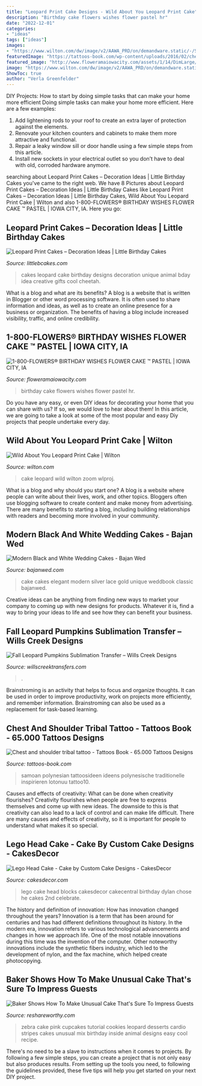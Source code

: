 ```yaml
---
title: "Leopard Print Cake Designs - Wild About You Leopard Print Cake"
description: "Birthday cake flowers wishes flower pastel hr"
date: "2022-12-01"
categories:
- "ideas"
tags: ["ideas"]
images:
- "https://www.wilton.com/dw/image/v2/AAWA_PRD/on/demandware.static/-/Sites-wilton-project-master/default/dw891e101f/images/project/WLPROJ-9415/Leopard_Cake_2.jpg?sw=1440&amp;sh=750&amp;sm=fit"
featuredImage: "https://tattoos-book.com/wp-content/uploads/2016/02/chest-and-shoulder-tribal-tattoo.jpg"
featured_image: "http://www.floweramaiowacity.com/assets/1/14/DimLarge/148666Lb_HR_fd_11_29_16.jpg?109419"
image: "https://www.wilton.com/dw/image/v2/AAWA_PRD/on/demandware.static/-/Sites-wilton-project-master/default/dw891e101f/images/project/WLPROJ-9415/Leopard_Cake_2.jpg?sw=1440&amp;sh=750&amp;sm=fit"
ShowToc: true
author: "Verla Greenfelder"
---
```



DIY Projects: How to start by doing simple tasks that can make your home more efficient
Doing simple tasks can make your home more efficient. Here are a few examples:
1. Add lightening rods to your roof to create an extra layer of protection against the elements.
2. Renovate your kitchen counters and cabinets to make them more attractive and functional.
3. Repair a leaky window sill or door handle using a few simple steps from this article. 
4. Install new sockets in your electrical outlet so you don’t have to deal with old, corroded hardware anymore.

	

		
searching about Leopard Print Cakes – Decoration Ideas | Little Birthday Cakes you've came to the right web. We have 8 Pictures about Leopard Print Cakes – Decoration Ideas | Little Birthday Cakes like Leopard Print Cakes – Decoration Ideas | Little Birthday Cakes, Wild About You Leopard Print Cake | Wilton and also 1-800-FLOWERS® BIRTHDAY WISHES FLOWER CAKE ™ PASTEL | IOWA CITY, IA. Here you go:
		
    
## Leopard Print Cakes – Decoration Ideas | Little Birthday Cakes

<img loading=lazy src="http://www.littlebcakes.com/wp-content/uploads/2014/02/Leopard-Print-Cake-Ideas-767x1024.jpg" onerror="this.onerror=null;this.src='https://tse2.mm.bing.net/th?id=OIP.JIJIzbMKTlB4tiGHmdJIBQHaJ4&amp;pid=15.1';" alt="Leopard Print Cakes – Decoration Ideas | Little Birthday Cakes">

_Source: littlebcakes.com_

>cakes leopard cake birthday designs decoration unique animal bday idea creative gifts cool cheetah. 

	

What is a blog and what are its benefits?
A blog is a website that is written in Blogger or other word processing software. It is often used to share information and ideas, as well as to create an online presence for a business or organization. The benefits of having a blog include increased visibility, traffic, and online credibility.

    
## 1-800-FLOWERS® BIRTHDAY WISHES FLOWER CAKE ™ PASTEL | IOWA CITY, IA

<img loading=lazy src="http://www.floweramaiowacity.com/assets/1/14/DimLarge/148666Lb_HR_fd_11_29_16.jpg?109419" onerror="this.onerror=null;this.src='https://tse4.mm.bing.net/th?id=OIP.JwZBXvanzbWy934k_46QogHaHa&amp;pid=15.1';" alt="1-800-FLOWERS® BIRTHDAY WISHES FLOWER CAKE ™ PASTEL | IOWA CITY, IA">

_Source: floweramaiowacity.com_

>birthday cake flowers wishes flower pastel hr. 

	

Do you have any easy, or even DIY ideas for decorating your home that you can share with us? If so, we would love to hear about them! In this article, we are going to take a look at some of the most popular and easy Diy projects that people undertake every day.

    
## Wild About You Leopard Print Cake | Wilton

<img loading=lazy src="https://www.wilton.com/dw/image/v2/AAWA_PRD/on/demandware.static/-/Sites-wilton-project-master/default/dw891e101f/images/project/WLPROJ-9415/Leopard_Cake_2.jpg?sw=1440&amp;sh=750&amp;sm=fit" onerror="this.onerror=null;this.src='https://tse3.mm.bing.net/th?id=OIP.QyNyuwMk6gudzdFANPGVyQHaHa&amp;pid=15.1';" alt="Wild About You Leopard Print Cake | Wilton">

_Source: wilton.com_

>cake leopard wild wilton zoom wlproj. 

	

What is a blog and why should you start one?
A blog is a website where people can write about their lives, work, and other topics. Bloggers often use blogging software to create content and make money from advertising. There are many benefits to starting a blog, including building relationships with readers and becoming more involved in your community.

    
## Modern Black And White Wedding Cakes - Bajan Wed

<img loading=lazy src="https://bajanwed.com/wp-content/uploads/2014/02/merul6phroy6tz2ihkgf.jpg" onerror="this.onerror=null;this.src='https://tse4.mm.bing.net/th?id=OIP.ZiN4tpK01v4AN4_30ZwZ1gHaJ4&amp;pid=15.1';" alt="Modern Black and White Wedding Cakes - Bajan Wed">

_Source: bajanwed.com_

>cake cakes elegant modern silver lace gold unique weddbook classic bajanwed. 

	

Creative ideas can be anything from finding new ways to market your company to coming up with new designs for products. Whatever it is, find a way to bring your ideas to life and see how they can benefit your business.

    
## Fall Leopard Pumpkins Sublimation Transfer – Wills Creek Designs

<img loading=lazy src="https://cdn.shopify.com/s/files/1/0069/2640/1587/products/Fall-Leopard_pumpkins_1200x1200.jpg?v=1568605333" onerror="this.onerror=null;this.src='https://tse2.mm.bing.net/th?id=OIP.BArxJT-ELEoBaFkVlG-bOwHaHa&amp;pid=15.1';" alt="Fall Leopard Pumpkins Sublimation Transfer – Wills Creek Designs">

_Source: willscreektransfers.com_

>. 

	

Brainstroming is an activity that helps to focus and organize thoughts. It can be used in order to improve productivity, work on projects more efficiently, and remember information. Brainstroming can also be used as a replacement for task-based learning.

    
## Chest And Shoulder Tribal Tattoo - Tattoos Book - 65.000 Tattoos Designs

<img loading=lazy src="https://tattoos-book.com/wp-content/uploads/2016/02/chest-and-shoulder-tribal-tattoo.jpg" onerror="this.onerror=null;this.src='https://tse4.mm.bing.net/th?id=OIP.7bq8mqXDzOyXk9vO7CFEFgHaKi&amp;pid=15.1';" alt="Chest and shoulder tribal tattoo - Tattoos Book - 65.000 Tattoos Designs">

_Source: tattoos-book.com_

>samoan polynesian tattoosideen ideens polynesische traditionelle inspirieren lotonuu tattoo10. 

	

Causes and effects of creativity: What can be done when creativity flourishes?
Creativity flourishes when people are free to express themselves and come up with new ideas. The downside to this is that creativity can also lead to a lack of control and can make life difficult. There are many causes and effects of creativity, so it is important for people to understand what makes it so special.

    
## Lego Head Cake - Cake By Custom Cake Designs - CakesDecor

<img loading=lazy src="https://pic.cakesdecor.com/m/zf9trvmsnixzl1xofctn.jpg" onerror="this.onerror=null;this.src='https://tse2.mm.bing.net/th?id=OIP.aedwdOk8LP_Pv_HHjYDYvAHaGy&amp;pid=15.1';" alt="Lego Head Cake - Cake by Custom Cake Designs - CakesDecor">

_Source: cakesdecor.com_

>lego cake head blocks cakesdecor cakecentral birthday dylan chose he cakes 2nd celebrate. 

	

The history and definition of innovation: How has innovation changed throughout the years?
Innovation is a term that has been around for centuries and has had different definitions throughout its history. In the modern era, innovation refers to various technological advancements and changes in how we approach life. One of the most notable innovations during this time was the invention of the computer. Other noteworthy innovations include the synthetic fibers industry, which led to the development of nylon, and the fax machine, which helped create photocopying.

    
## Baker Shows How To Make Unusual Cake That&#039;s Sure To Impress Guests

<img loading=lazy src="http://www.reshareworthy.com/wp-content/uploads/2015/01/zebra-cake-1.jpg" onerror="this.onerror=null;this.src='https://tse4.mm.bing.net/th?id=OIP.Y3mwg8RqLcF9DIRRFjkRbwHaEK&amp;pid=15.1';" alt="Baker Shows How To Make Unusual Cake That&#039;s Sure To Impress Guests">

_Source: reshareworthy.com_

>zebra cake pink cupcakes tutorial cookies leopard desserts cardio stripes cakes unusual mix birthday inside animal designs easy cool recipe. 

	

There's no need to be a slave to instructions when it comes to projects. By following a few simple steps, you can create a project that is not only easy but also produces results. From setting up the tools you need, to following the guidelines provided, these five tips will help you get started on your next DIY project.

